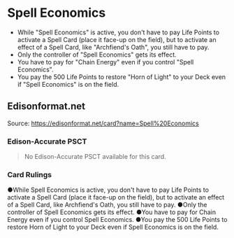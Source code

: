 # Spell Economics

*   While "Spell Economics" is active, you don't have to pay Life Points to activate a Spell Card (place it face-up on the field), but to activate an effect of a Spell Card, like "Archfiend's Oath", you still have to pay.
*   Only the controller of "Spell Economics" gets its effect.
*   You have to pay for "Chain Energy" even if you control "Spell Economics".
*   You pay the 500 Life Points to restore "Horn of Light" to your Deck even if "Spell Economics" is on the field.

## Edisonformat.net

Source: https://edisonformat.net/card?name=Spell%20Economics

### Edison-Accurate PSCT

> No Edison-Accurate PSCT available for this card.

### Card Rulings

●While Spell Economics is active, you don't have to pay Life Points to activate a Spell Card (place it face-up on the field), but to activate an effect of a Spell Card, like Archfiend's Oath, you still have to pay.
●Only the controller of Spell Economics gets its effect.
●You have to pay for Chain Energy even if you control Spell Economics.
●You pay the 500 Life Points to restore Horn of Light to your Deck even if Spell Economics is on the field.
            